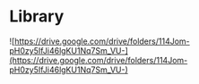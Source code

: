 # Library
![https://drive.google.com/drive/folders/114Jom-pH0zy5IfJi46lgKU1Nq7Sm_VU-](https://drive.google.com/drive/folders/114Jom-pH0zy5IfJi46lgKU1Nq7Sm_VU-)
